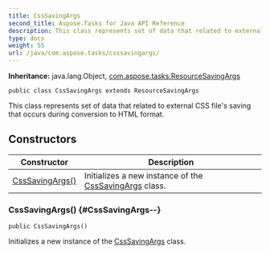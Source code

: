 ```yaml
---
title: CssSavingArgs
second_title: Aspose.Tasks for Java API Reference
description: This class represents set of data that related to external CSS files saving that occurs during conversion to HTML format.
type: docs
weight: 55
url: /java/com.aspose.tasks/csssavingargs/
---
```


**Inheritance:**
java.lang.Object, [com.aspose.tasks.ResourceSavingArgs](../../com.aspose.tasks/resourcesavingargs)
```
public class CssSavingArgs extends ResourceSavingArgs
```

This class represents set of data that related to external CSS file's saving that occurs during conversion to HTML format.
## Constructors

| Constructor | Description |
| --- | --- |
| [CssSavingArgs()](#CssSavingArgs--) | Initializes a new instance of the [CssSavingArgs](../../com.aspose.tasks/csssavingargs) class. |
### CssSavingArgs() {#CssSavingArgs--}
```
public CssSavingArgs()
```


Initializes a new instance of the [CssSavingArgs](../../com.aspose.tasks/csssavingargs) class.

